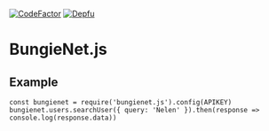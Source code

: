 [![CodeFactor](https://www.codefactor.io/repository/github/filipeneves/bungienet.js/badge)](https://www.codefactor.io/repository/github/filipeneves/bungienet.js)
[![Depfu](https://badges.depfu.com/badges/2ded173517365cb32c4ae8a822ce9d49/overview.svg)](https://depfu.com/github/filipeneves/bungienet.js?project_id=9796)

# BungieNet.js

## Example

```
const bungienet = require('bungienet.js').config(APIKEY)
bungienet.users.searchUser({ query: 'Nelen' }).then(response => console.log(response.data))
```
